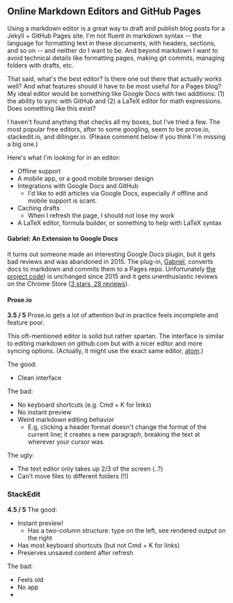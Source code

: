 ## Online Markdown Editors and GitHub Pages

Using a markdown editor is a great way to draft and publish blog posts for a Jekyll + GitHub Pages site. I'm not fluent in markdown syntax -- the language for formatting text in these documents, with headers, sections, and so on -- and neither do I want to be. And beyond markdown I want to avoid technical details like formatting pages, making git commits, managing folders with drafts, etc. 

That said, what's the best editor? Is there one out there that actually works well? And what features should it have to be most useful for a Pages blog? My ideal editor would be something like Google Docs with two additions: (1) the ability to sync with GitHub and (2) a LaTeX editor for math expressions. Does something like this exist?

I haven't found anything that checks all my boxes, but I've tried a few. The most popular free editors, after to some googling, seem to be prose.io, stackedit.io, and dillinger.io. (Please comment below if you think I'm missing a big one.)

Here's what I'm looking for in an editor:
- Offline support
- A mobile app, or a good mobile browser design
- Integrations with Google Docs and GitHub
	- I'd like to edit articles via Google Docs, especially if offline and mobile support is scant.
- Caching drafts
	- When I refresh the page, I should not lose my work
- A LaTeX editor, formula builder, or something to help with LaTeX syntax

#### Gabriel: An Extension to Google Docs 

It turns out someone made an interesting Google Docs plugin, but it gets bad reviews and was abandoned in 2015. The plug-in, [Gabriel](https://educ.io/extensions/gabriel), converts docs to markdown and commits them to a Pages repo. Unfortunately [the project code](https://github.com/thiscouldbejd/Gabriel)) is unchanged since 2015 and it gets unenthusiastic reviews on the Chrome Store ([3 stars, 28 reviews](https://chrome.google.com/webstore/detail/gabriel/okimajjeocnndpifeelaajdebkkbckff)). 

#### Prose.io

**3.5 / 5** 
Prose.io gets a lot of attention but in practice feels incomplete and feature poor. 

 This oft-mentioned editor is solid but rather spartan. The interface is similar to editing markdown on github.com but with a nicer editor and more syncing options. (Actually, it might use the exact same editor, [atom](atom.io).)

 The good:
- Clean interface

The bad:
- No keyboard shortcuts (e.g. Cmd + K for links)
- No instant preview
- Weird markdown editing behavior
  - E.g, clicking a header format doesn't change the format of the current line; it creates a new paragraph, breaking the text at wherever your cursor was. 

The ugly:
- The text editor only takes up 2/3 of the screen (..?)
- Can't move files to different folders (!!)

### StackEdit

**4.5 / 5** 
The good:
- Instant preview!
	- Has a two-column structure: type on the left, see rendered output on the right
- Has most keyboard shortcuts (but not Cmd + K for links)
- Preserves unsaved content after refresh

The bad:
- Feels old
- No app
- 
<!--stackedit_data:
eyJoaXN0b3J5IjpbNDUwODY1NDQ1LDIxMTQzMjcxNl19
-->